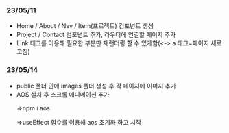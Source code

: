 <h3>23/05/11</h3>
<ul>
  <li>Home / About / Nav / Item(프로젝트) 컴포넌트 생성</li>
  <li>Project / Contact 컴포넌트 추가, 라우터에 연결할 페이지 추가</li>
  <li>Link 태그를 이용해 필요한 부분만 재랜더링 할 수 있게함(<-> a 태그=페이지 새로고침)</li>
</ul>
<h3>23/05/14</h3>
<ul>
  <li>public 폴더 안에 images 폴더 생성 후 각 페이지에 이미지 추가 </li>
  <li>AOS 설치 후 스크롤 애니메이션 추가</li>
  <p>=>npm i aos</p>
  <p>=>useEffect 함수를 이용해 aos 초기화 하고 시작</
</ul>
